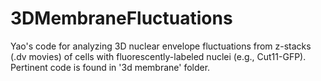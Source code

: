 # 3DMembraneFluctuations
Yao's code for analyzing 3D nuclear envelope fluctuations from z-stacks (.dv movies) of cells with fluorescently-labeled nuclei (e.g., Cut11-GFP).
Pertinent code is found in '3d membrane' folder.
